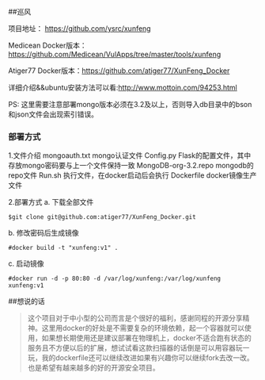 ##巡风



项目地址： https://github.com/ysrc/xunfeng

Medicean Docker版本：https://github.com/Medicean/VulApps/tree/master/tools/xunfeng

Atiger77 Docker版本：https://github.com/atiger77/XunFeng_Docker

详细介绍&&ubuntu安装方法可以看:http://www.mottoin.com/94253.html

PS: 这里需要注意部署mongo版本必须在3.2及以上，否则导入db目录中的bson和json文件会出现索引错误。
   
### 部署方式
1.文件介绍
  mongoauth.txt mongo认证文件
  Config.py Flask的配置文件，其中存放mongo密码要与上一个文件保持一致
  MongoDB-org-3.2.repo mongodb的repo文件
  Run.sh 执行文件，在docker启动后会执行
  Dockerfile docker镜像生产文件

2.部署方式
  a. 下载全部文件
  
  ```
  $git clone git@github.com:atiger77/XunFeng_Docker.git
  ```

  b. 修改密码后生成镜像
  
  ```
  #docker build -t "xunfeng:v1" . 
  ```

  c. 启动镜像
  
  ```
  #docker run -d -p 80:80 -d /var/log/xunfeng:/var/log/xunfeng xunfeng:v1
  ```
 
##想说的话
> 这个项目对于中小型的公司而言是个很好的福利，感谢同程的开源分享精神。这里用docker的好处是不需要复杂的环境依赖，起一个容器就可以使用，如果想长期使用还是建议部署在物理机上，docker不适合跑有状态的服务且不方便以后的扩展，想试试看这款扫描器的话倒是可以用容器玩一玩，我的dockerfile还可以继续改进如果有兴趣你可以继续fork去改一改。也是希望有越来越多的好的开源安全项目。
